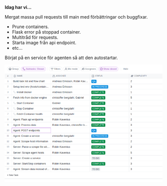 **Idag har vi...**

Mergat massa pull requests till main med förbättringar och buggfixar.
- Prune containers.
- Flask error på stoppad container.
- Multitråd för requests.
- Starta image från api endpoint.
- etc...

Börjat på en service för agenten så att den autostartar.

![28aug.md](./img/28aug.png)
